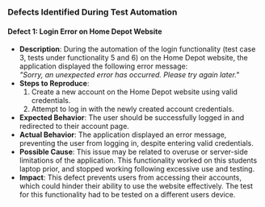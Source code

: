




### Defects Identified During Test Automation

#### Defect 1: Login Error on Home Depot Website
- **Description**: During the automation of the login functionality (test case 3, tests under functionality 5 and 6) on the Home Depot website, the application displayed the following error message:  
  *"Sorry, an unexpected error has occurred. Please try again later."*
- **Steps to Reproduce**:
  1. Create a new account on the Home Depot website using valid credentials.
  2. Attempt to log in with the newly created account credentials.
- **Expected Behavior**: The user should be successfully logged in and redirected to their account page.
- **Actual Behavior**: The application displayed an error message, preventing the user from logging in, despite entering valid credentials.
- **Possible Cause**: This issue may be related to overuse or server-side limitations of the application. This functionality worked on this students laptop prior, and stopped working following excessive use and testing.
- **Impact**: This defect prevents users from accessing their accounts, which could hinder their ability to use the website effectively. The test for this functionality had to be tested on a different users device.